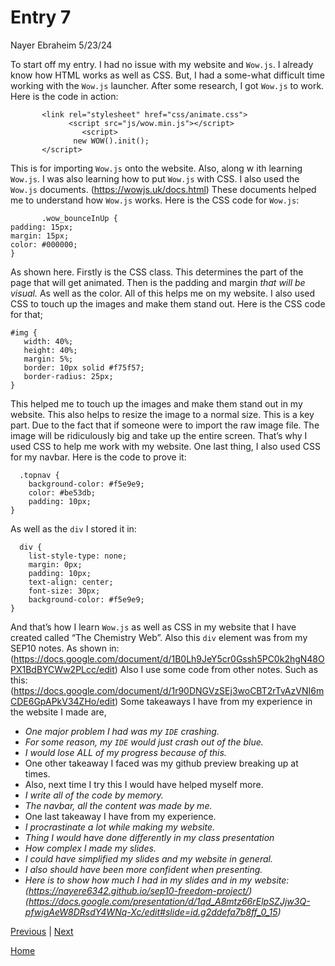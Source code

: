 # Entry 7
Nayer Ebraheim 5/23/24

To start off my entry. I had no issue with my website and `Wow.js`. I already know how HTML works as well as CSS. But, I had a some-what difficult time working with the `Wow.js` launcher. After some research, I got `Wow.js` to work. Here is the code in action:
```
       <link rel="stylesheet" href="css/animate.css">
             <script src="js/wow.min.js"></script>
                <script>
              new WOW().init();
       </script>
```
This is for importing `Wow.js` onto the website. Also, along w ith learning `Wow.js`. I was also learning how to put `Wow.js` with CSS. I also used ​​the `Wow.js` documents.
(https://wowjs.uk/docs.html) These documents helped me to understand how `Wow.js` works. Here is the CSS code for `Wow.js`:
```
       .wow_bounceInUp {
padding: 15px;
margin: 15px;
color: #000000;
}

```
As shown here. Firstly is the CSS class. This determines the part of the page that will get animated. Then is the padding and margin _that will be visual._ As well as the color. All of this helps me on my website. I also used CSS to touch up the images and make them stand out. Here is the CSS code for that;
```
#img {
   width: 40%;
   height: 40%;
   margin: 5%;
   border: 10px solid #f75f57;
   border-radius: 25px;
}

```
This helped me to touch up the images and make them stand out in my website. This also helps to resize the image to a normal size. This is a key part. Due to the fact that if someone were to import the raw image file. The image will be ridiculously big and take up the entire screen. That’s why I used CSS to help me work with my website. One last thing, I also used CSS for my navbar. Here is the code to prove it:
```
  .topnav {
    background-color: #f5e9e9;
    color: #be53db;
    padding: 10px;
}
```
As well as the `div` I stored it in:
```
  div {
    list-style-type: none;
    margin: 0px;
    padding: 10px;
    text-align: center;
    font-size: 30px;
    background-color: #f5e9e9;
}
```
And that’s how I learn `Wow.js` as well as CSS in my website that I have created called “The Chemistry Web”. Also this `div` element was from my SEP10 notes. As shown in: (https://docs.google.com/document/d/1B0Lh9JeY5cr0Gssh5PC0k2hgN48OPX1BdBYCWw2PLcc/edit) Also I use some code from other notes. Such as this: (https://docs.google.com/document/d/1r90DNGVzSEj3woCBT2rTvAzVNI6mCDE6GpAPkV34ZHo/edit) Some takeaways I have from my experience in the website I made are,
* *One major problem I had was my `IDE` crashing.*
* _For some reason, my `IDE` would just crash out of the blue._
* _I would lose *ALL* of my progress because of this._
* One other takeaway I faced was my github preview breaking up at times.
* Also, next time I try this I would have helped myself more.
* _I write all of the code by memory._
* _The navbar, all the content was made by me._
* One last takeaway I have from my experience.
* _I procrastinate a lot while making my website._
* *Thing I would have done differently in my class presentation*
* _How complex I made my slides._
* _I could have simplified my slides and my website in general._
* _I also should have been more confident when presenting._
* _Here is to show how much I had in my slides and in my website: (https://nayere6342.github.io/sep10-freedom-project/) (https://docs.google.com/presentation/d/1qd_A8mtz66rElpSZJjw3Q-pfwigAeW8DRsdY4WNq-Xc/edit#slide=id.g2ddefa7b8ff_0_15)_


[Previous](entry06.md) | [Next](entry08.md)

[Home](../README.md)

